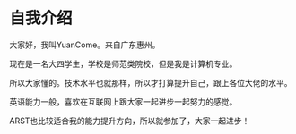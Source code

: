 # 自我介绍  
大家好，我叫YuanCome。来自广东惠州。  
  
现在是一名大四学生，学校是师范类院校，但是我是计算机专业。   

所以大家懂的。技术水平也就那样，所以才打算提升自己，跟上各位大佬的水平。  
  
英语能力一般，喜欢在互联网上跟大家一起进步一起努力的感觉。  
  
ARST也比较适合我的能力提升方向，所以就参加了，大家一起进步！

